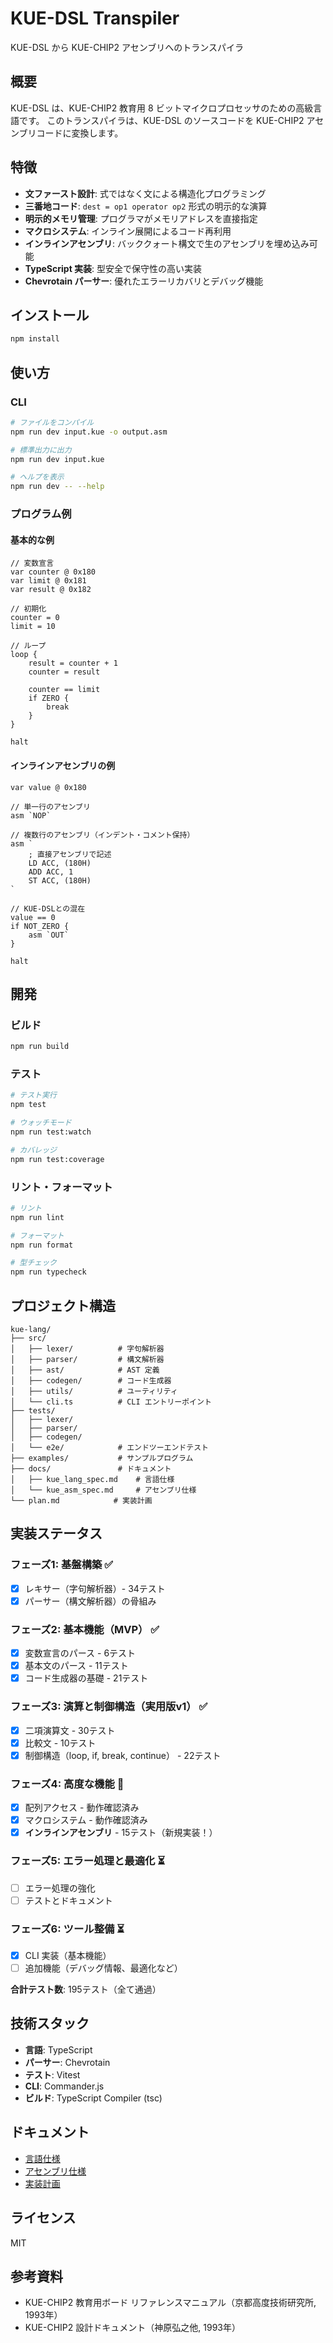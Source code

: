 # KUE-DSL Transpiler

KUE-DSL から KUE-CHIP2 アセンブリへのトランスパイラ

## 概要

KUE-DSL は、KUE-CHIP2 教育用 8 ビットマイクロプロセッサのための高級言語です。
このトランスパイラは、KUE-DSL のソースコードを KUE-CHIP2 アセンブリコードに変換します。

## 特徴

- **文ファースト設計**: 式ではなく文による構造化プログラミング
- **三番地コード**: `dest = op1 operator op2` 形式の明示的な演算
- **明示的メモリ管理**: プログラマがメモリアドレスを直接指定
- **マクロシステム**: インライン展開によるコード再利用
- **インラインアセンブリ**: バッククォート構文で生のアセンブリを埋め込み可能
- **TypeScript 実装**: 型安全で保守性の高い実装
- **Chevrotain パーサー**: 優れたエラーリカバリとデバッグ機能

## インストール

```bash
npm install
```

## 使い方

### CLI

```bash
# ファイルをコンパイル
npm run dev input.kue -o output.asm

# 標準出力に出力
npm run dev input.kue

# ヘルプを表示
npm run dev -- --help
```

### プログラム例

#### 基本的な例

```kue-dsl
// 変数宣言
var counter @ 0x180
var limit @ 0x181
var result @ 0x182

// 初期化
counter = 0
limit = 10

// ループ
loop {
    result = counter + 1
    counter = result

    counter == limit
    if ZERO {
        break
    }
}

halt
```

#### インラインアセンブリの例

```kue-dsl
var value @ 0x180

// 単一行のアセンブリ
asm `NOP`

// 複数行のアセンブリ（インデント・コメント保持）
asm `
    ; 直接アセンブリで記述
    LD ACC, (180H)
    ADD ACC, 1
    ST ACC, (180H)
`

// KUE-DSLとの混在
value == 0
if NOT_ZERO {
    asm `OUT`
}

halt
```

## 開発

### ビルド

```bash
npm run build
```

### テスト

```bash
# テスト実行
npm test

# ウォッチモード
npm run test:watch

# カバレッジ
npm run test:coverage
```

### リント・フォーマット

```bash
# リント
npm run lint

# フォーマット
npm run format

# 型チェック
npm run typecheck
```

## プロジェクト構造

```
kue-lang/
├── src/
│   ├── lexer/          # 字句解析器
│   ├── parser/         # 構文解析器
│   ├── ast/            # AST 定義
│   ├── codegen/        # コード生成器
│   ├── utils/          # ユーティリティ
│   └── cli.ts          # CLI エントリーポイント
├── tests/
│   ├── lexer/
│   ├── parser/
│   ├── codegen/
│   └── e2e/            # エンドツーエンドテスト
├── examples/           # サンプルプログラム
├── docs/               # ドキュメント
│   ├── kue_lang_spec.md    # 言語仕様
│   └── kue_asm_spec.md     # アセンブリ仕様
└── plan.md            # 実装計画

```

## 実装ステータス

### フェーズ1: 基盤構築 ✅

- [x] レキサー（字句解析器）- 34テスト
- [x] パーサー（構文解析器）の骨組み

### フェーズ2: 基本機能（MVP） ✅

- [x] 変数宣言のパース - 6テスト
- [x] 基本文のパース - 11テスト
- [x] コード生成器の基礎 - 21テスト

### フェーズ3: 演算と制御構造（実用版v1） ✅

- [x] 二項演算文 - 30テスト
- [x] 比較文 - 10テスト
- [x] 制御構造（loop, if, break, continue） - 22テスト

### フェーズ4: 高度な機能 🚧

- [x] 配列アクセス - 動作確認済み
- [x] マクロシステム - 動作確認済み
- [x] **インラインアセンブリ** - 15テスト（新規実装！）

### フェーズ5: エラー処理と最適化 ⏳

- [ ] エラー処理の強化
- [ ] テストとドキュメント

### フェーズ6: ツール整備 ⏳

- [x] CLI 実装（基本機能）
- [ ] 追加機能（デバッグ情報、最適化など）

**合計テスト数**: 195テスト（全て通過）

## 技術スタック

- **言語**: TypeScript
- **パーサー**: Chevrotain
- **テスト**: Vitest
- **CLI**: Commander.js
- **ビルド**: TypeScript Compiler (tsc)

## ドキュメント

- [言語仕様](docs/kue_lang_spec.md)
- [アセンブリ仕様](docs/kue_asm_spec.md)
- [実装計画](plan.md)

## ライセンス

MIT

## 参考資料

- KUE-CHIP2 教育用ボード リファレンスマニュアル（京都高度技術研究所, 1993年）
- KUE-CHIP2 設計ドキュメント（神原弘之他, 1993年）
